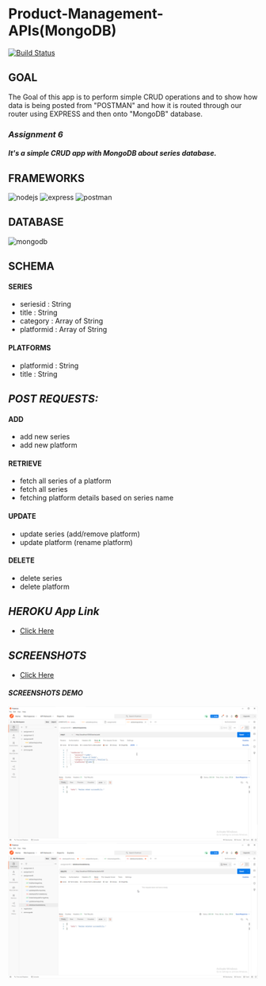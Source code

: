 # Product-Management-APIs(MongoDB)
[![Build Status](https://travis-ci.org/joemccann/dillinger.svg?branch=master)](https://github.com/mr-sudheeshkumar/MongoDB-Simple-CRUD/blob/main/app.js)

## **GOAL**
The Goal of this app is to perform simple CRUD operations and to show how data is being posted from "POSTMAN" and how it is routed through our router using EXPRESS and then onto "MongoDB" database.

### ***Assignment 6***
##### *It's a simple CRUD app with MongoDB about series database.*

## FRAMEWORKS
![nodejs](https://img.shields.io/badge/Node.js-339933?style=for-the-badge&logo=nodedotjs&logoColor=white) ![express](https://img.shields.io/badge/Express.js-000000?style=for-the-badge&logo=express&logoColor=white) ![postman](https://img.shields.io/badge/Postman-FF6C37?style=for-the-badge&logo=Postman&logoColor=white)


## DATABASE
![mongodb](https://img.shields.io/badge/MongoDB-white?style=for-the-badge&logo=mongodb&logoColor=4EA94B)

## SCHEMA

#### SERIES
- seriesid : String
- title : String
- category : Array of String
- platformid : Array of String


#### PLATFORMS
- platformid : String
- title : String


## *POST REQUESTS:*


#### ADD 
- add new series
- add new platform


#### RETRIEVE 
- fetch all series of a platform
- fetch all series
- fetching platform details based on series name


#### UPDATE 
- update series (add/remove platform)
- update platform (rename platform)


#### DELETE 
- delete series
- delete platform

## ***HEROKU App Link***
- [Click Here](https://series-database-management.herokuapp.com/)

## ***SCREENSHOTS***
- [Click Here](https://github.com/mr-sudheeshkumar/MongoDB-Simple-CRUD/tree/main/Postman)

#### ***SCREENSHOTS DEMO***
![1.png](https://github.com/mr-sudheeshkumar/MongoDB-Simple-CRUD/blob/main/Postman/1.png)
![2.png](https://github.com/mr-sudheeshkumar/MongoDB-Simple-CRUD/blob/main/Postman/8.png)
